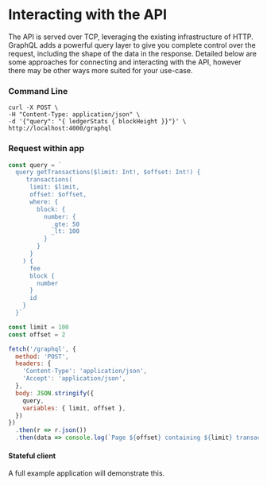 # Interacting with the API 
The API is served over TCP, leveraging the existing infrastructure of HTTP. GraphQL adds a powerful query layer to give you complete control over the request, including the shape of the data in the response. Detailed below are some approaches for connecting and interacting with the API, however there may be other ways more suited for your use-case.

### Command Line
```
curl -X POST \
-H "Content-Type: application/json" \
-d '{"query": "{ ledgerStats { blockHeight }}"}' \
http://localhost:4000/graphql
```

### Request within app
``` javascript
const query = `
  query getTransactions($limit: Int!, $offset: Int!) {
     transactions(
      limit: $limit,
      offset: $offset,
      where: {
        block: {
          number: {
            _gte: 50
            _lt: 100
          }
        }
      }
    ) {
      fee
      block {
        number
      }
      id
    }
  }`

const limit = 100
const offset = 2

fetch('/graphql', {
  method: 'POST',
  headers: {
    'Content-Type': 'application/json',
    'Accept': 'application/json',
  },
  body: JSON.stringify({
    query,
    variables: { limit, offset },
  })
})
  .then(r => r.json())
  .then(data => console.log(`Page ${offset} containing ${limit} transactions:', data))
```

#### Stateful client 
A full example application will demonstrate this.